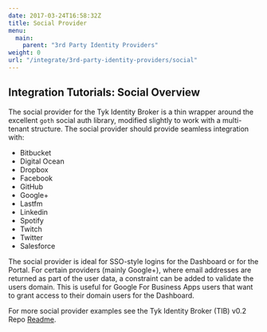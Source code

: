 ```yaml
---
date: 2017-03-24T16:58:32Z
title: Social Provider
menu:
  main:
    parent: "3rd Party Identity Providers"
weight: 0
url: "/integrate/3rd-party-identity-providers/social"
---
```



## <a name="integration-tutorials-social"></a>Integration Tutorials: Social Overview
The social provider for the Tyk Identity Broker is a thin wrapper around the excellent `goth` social auth library, modified slightly to work with a multi-tenant structure. The social provider should provide seamless integration with:

*   Bitbucket
*   Digital Ocean
*   Dropbox
*   Facebook
*   GitHub
*   Google+
*   Lastfm
*   Linkedin
*   Spotify
*   Twitch
*   Twitter
*   Salesforce

The social provider is ideal for SSO-style logins for the Dashboard or for the Portal. For certain providers (mainly Google+), where email addresses are returned as part of the user data, a constraint can be added to validate the users domain. This is useful for Google For Business Apps users that want to grant access to their domain users for the Dashboard.

For more social provider examples see the Tyk Identity Broker (TIB) v0.2 Repo [Readme](https://github.com/TykTechnologies/tyk-identity-broker/blob/master/README.md#social).
